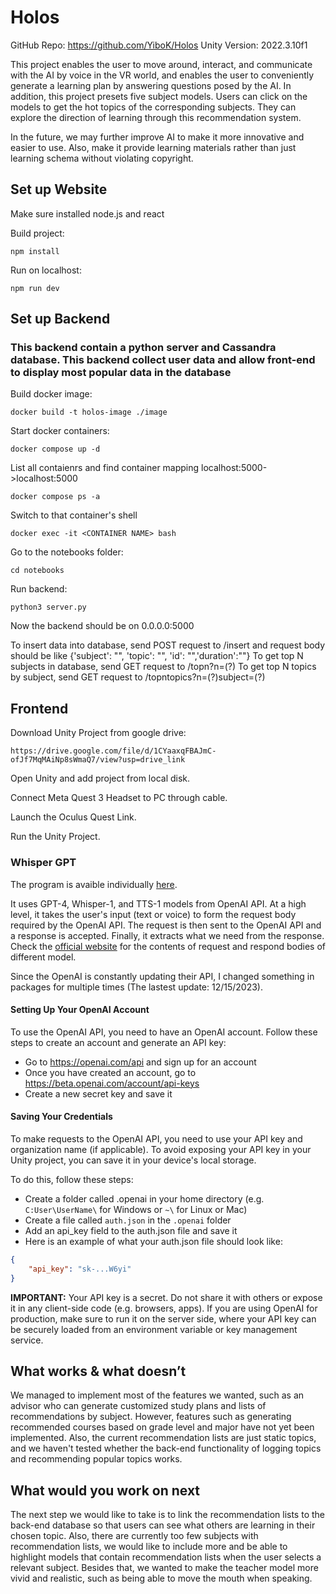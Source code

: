 # Holos
GitHub Repo: https://github.com/YiboK/Holos
Unity Version: 2022.3.10f1

This project enables the user to move around, interact, and communicate with the AI by voice in the VR world, and enables the user to conveniently generate a learning plan by answering questions posed by the AI.
In addition, this project presets five subject models. Users can click on the models to get the hot topics of the corresponding subjects. They can explore the direction of learning through this recommendation system.

In the future, we may further improve AI to make it more innovative and easier to use. Also, make it provide learning materials rather than just learning schema without violating copyright.

## Set up Website
Make sure installed node.js and react

Build project:
```
npm install
```

Run on localhost:
```
npm run dev
```

## Set up Backend
### This backend contain a python server and Cassandra database. This backend collect user data and allow front-end to display most popular data in the database

Build docker image:
```
docker build -t holos-image ./image
```

Start docker containers:
```
docker compose up -d
```

List all contaienrs and find container mapping localhost:5000->localhost:5000
```
docker compose ps -a
```

Switch to that container's shell
```
docker exec -it <CONTAINER NAME> bash
```

Go to the notebooks folder:
```
cd notebooks
```

Run backend:
```
python3 server.py
```
Now the backend should be on 0.0.0.0:5000

To insert data into database, send POST request to /insert and request body should be like {'subject': "", 'topic': "", 'id': "",'duration':""}
To get top N subjects in database, send GET request to /topn?n=(?)
To get top N topics by subject, send GET request to /topntopics?n=(?)subject=(?)

## Frontend

Download Unity Project from google drive:
```
https://drive.google.com/file/d/1CYaaxqFBAJmC-ofJf7MqMAiNp8sWmaQ7/view?usp=drive_link
```

Open Unity and add project from local disk.

Connect Meta Quest 3 Headset to PC through cable.

Launch the Oculus Quest Link.

Run the Unity Project.

### Whisper GPT
The program is avaible individually [here](https://github.com/YiboK/whisperGPT).

It uses GPT-4, Whisper-1, and TTS-1 models from OpenAI API. At a high level, it takes the user's input (text or voice) to form the request body required by the OpenAI API. The request is then sent to the OpenAI API and a response is accepted. Finally, it extracts what we need from the response. Check the [official website](https://platform.openai.com/docs/api-reference) for the contents of request and respond bodies of different model.

Since the OpenAI is constantly updating their API, I changed something in packages for multiple times (The lastest update: 12/15/2023).

#### Setting Up Your OpenAI Account
To use the OpenAI API, you need to have an OpenAI account. Follow these steps to create an account and generate an API key:

- Go to https://openai.com/api and sign up for an account
- Once you have created an account, go to https://beta.openai.com/account/api-keys
- Create a new secret key and save it

#### Saving Your Credentials
To make requests to the OpenAI API, you need to use your API key and organization name (if applicable). To avoid exposing your API key in your Unity project, you can save it in your device's local storage.

To do this, follow these steps:

- Create a folder called .openai in your home directory (e.g. `C:User\UserName\` for Windows or `~\` for Linux or Mac)
- Create a file called `auth.json` in the `.openai` folder
- Add an api_key field to the auth.json file and save it
- Here is an example of what your auth.json file should look like:

```json
{
    "api_key": "sk-...W6yi"
}
```

**IMPORTANT:** Your API key is a secret. 
Do not share it with others or expose it in any client-side code (e.g. browsers, apps). 
If you are using OpenAI for production, make sure to run it on the server side, where your API key can be securely loaded from an environment variable or key management service.


## What works & what doesn’t
We managed to implement most of the features we wanted, such as an advisor who can generate customized study plans and lists of recommendations by subject. However, features such as generating recommended courses based on grade level and major have not yet been implemented. Also, the current recommendation lists are just static topics, and we haven't tested whether the back-end functionality of logging topics and recommending popular topics works.


## What would you work on next
The next step we would like to take is to link the recommendation lists to the back-end database so that users can see what others are learning in their chosen topic. Also, there are currently too few subjects with recommendation lists, we would like to include more and be able to highlight models that contain recommendation lists when the user selects a relevant subject. Besides that, we wanted to make the teacher model more vivid and realistic, such as being able to move the mouth when speaking. 
